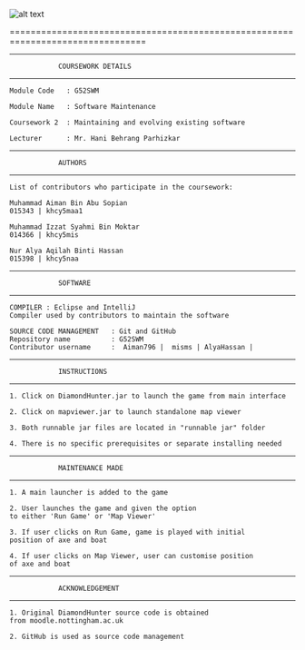 
![alt text](http://i.imgur.com/nZGf2N7.png "Diamond Hunter")

================================================================================
________________________________________________________________________________

				COURSEWORK DETAILS
________________________________________________________________________________


	Module Code   : G52SWM

 	Module Name   : Software Maintenance

	Coursework 2  : Maintaining and evolving existing software

	Lecturer      : Mr. Hani Behrang Parhizkar

________________________________________________________________________________

				AUTHORS
________________________________________________________________________________

	
	List of contributors who participate in the coursework:

	Muhammad Aiman Bin Abu Sopian
	015343 | khcy5maa1

	Muhammad Izzat Syahmi Bin Moktar
	014366 | khcy5mis

	Nur Alya Aqilah Binti Hassan
	015398 | khcy5naa


________________________________________________________________________________

				SOFTWARE 
________________________________________________________________________________


	COMPILER : Eclipse and IntelliJ
	Compiler used by contributors to maintain the software

	SOURCE CODE MANAGEMENT   : Git and GitHub
	Repository name          : G52SWM
	Contributor username     :  Aiman796 |  misms | AlyaHassan |

________________________________________________________________________________

				INSTRUCTIONS 
________________________________________________________________________________


	1. Click on DiamondHunter.jar to launch the game from main interface

	2. Click on mapviewer.jar to launch standalone map viewer

	3. Both runnable jar files are located in "runnable jar" folder 
	
	4. There is no specific prerequisites or separate installing needed 

________________________________________________________________________________

				MAINTENANCE MADE
________________________________________________________________________________


	1. A main launcher is added to the game

	2. User launches the game and given the option 
	to either 'Run Game' or 'Map Viewer'

	3. If user clicks on Run Game, game is played with initial
	position of axe and boat

	4. If user clicks on Map Viewer, user can customise position
	of axe and boat

________________________________________________________________________________

				ACKNOWLEDGEMENT 
________________________________________________________________________________

	1. Original DiamondHunter source code is obtained 
	from moodle.nottingham.ac.uk

	2. GitHub is used as source code management

		
